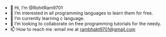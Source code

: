 - 👋 Hi, I’m @RohitRam9701
- 👀 I’m interested in all programming languages to learn them for free.
- 🌱 I’m currently learning c language.
- 💞️ I’m looking to collaborate on free programming tutorials for the needy.    
- 📫 How to reach me :email me at rambhakt9701@gmail.com

<!---
RohitRam9701/RohitRam9701 is a ✨ special ✨ repository because its `README.md` (this file) appears on your GitHub profile.
You can click the Preview link to take a look at your changes.
--->
